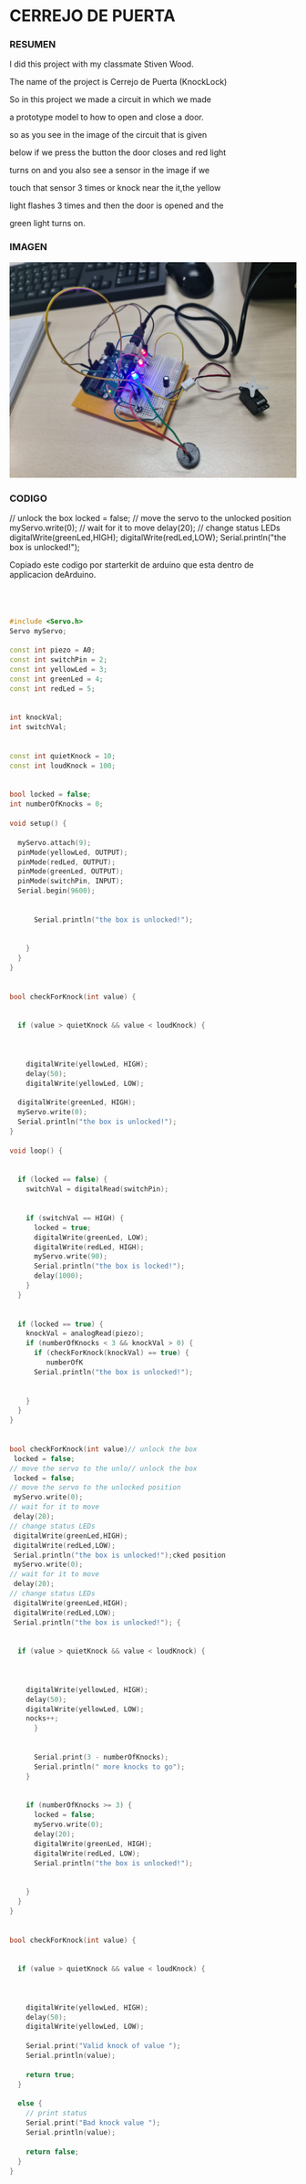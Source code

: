# CERREJO DE PUERTA





### RESUMEN

I did this project with my classmate Stiven Wood.

The name of the project is Cerrejo de Puerta (KnockLock)

So in this project we made a circuit in which we made 

a prototype model to how to open and close a door.

so as you see in the image of the circuit that is given 

below if we press the button the door closes and red light 

turns on and you also see a sensor in the image if we 

touch that sensor 3 times or knock near the it,the yellow 

light flashes 3 times and then the door is opened and the 

green light turns on.











### IMAGEN


![](https://github.com/St1v3n3223/Arduino/blob/main/WhatsApp%20Image%202022-01-26%20at%2010.24.18.jpeg?raw=true)

### CODIGO

// unlock the box
 locked = false;
// move the servo to the unlocked position
 myServo.write(0);
// wait for it to move
 delay(20);
// change status LEDs
 digitalWrite(greenLed,HIGH);
 digitalWrite(redLed,LOW);
 Serial.println("the box is unlocked!");

Copiado este codigo por starterkit de arduino que esta dentro de applicacion deArduino.

``` C++



#include <Servo.h>
Servo myServo;

const int piezo = A0;      
const int switchPin = 2;    
const int yellowLed = 3;   
const int greenLed = 4;    
const int redLed = 5;   


int knockVal;
int switchVal;


const int quietKnock = 10;
const int loudKnock = 100;


bool locked = false;
int numberOfKnocks = 0;

void setup() {
  
  myServo.attach(9);
  pinMode(yellowLed, OUTPUT);
  pinMode(redLed, OUTPUT);
  pinMode(greenLed, OUTPUT);
  pinMode(switchPin, INPUT);
  Serial.begin(9600);

  
      Serial.println("the box is unlocked!");

     
    }
  }
}


bool checkForKnock(int value) {
  
  
  if (value > quietKnock && value < loudKnock) {

    
    
    digitalWrite(yellowLed, HIGH);
    delay(50);
    digitalWrite(yellowLed, LOW);
    
  digitalWrite(greenLed, HIGH); 
  myServo.write(0);
  Serial.println("the box is unlocked!");
}

void loop() {

  
  if (locked == false) {
    switchVal = digitalRead(switchPin);

    
    if (switchVal == HIGH) {
      locked = true;
      digitalWrite(greenLed, LOW);
      digitalWrite(redLed, HIGH);
      myServo.write(90);
      Serial.println("the box is locked!");
      delay(1000);
    }
  }

  
  if (locked == true) {
    knockVal = analogRead(piezo);
    if (numberOfKnocks < 3 && knockVal > 0) {
      if (checkForKnock(knockVal) == true) {
         numberOfK
      Serial.println("the box is unlocked!");

     
    }
  }
}


bool checkForKnock(int value)// unlock the box
 locked = false;
// move the servo to the unlo// unlock the box
 locked = false;
// move the servo to the unlocked position
 myServo.write(0);
// wait for it to move
 delay(20);
// change status LEDs
 digitalWrite(greenLed,HIGH);
 digitalWrite(redLed,LOW);
 Serial.println("the box is unlocked!");cked position
 myServo.write(0);
// wait for it to move
 delay(20);
// change status LEDs
 digitalWrite(greenLed,HIGH);
 digitalWrite(redLed,LOW);
 Serial.println("the box is unlocked!"); {
  
  
  if (value > quietKnock && value < loudKnock) {

    
    
    digitalWrite(yellowLed, HIGH);
    delay(50);
    digitalWrite(yellowLed, LOW);
    nocks++;
      }

      
      Serial.print(3 - numberOfKnocks);
      Serial.println(" more knocks to go");
    }

    
    if (numberOfKnocks >= 3) {
      locked = false;
      myServo.write(0);
      delay(20);
      digitalWrite(greenLed, HIGH);
      digitalWrite(redLed, LOW);
      Serial.println("the box is unlocked!");

     
    }
  }
}


bool checkForKnock(int value) {
  
  
  if (value > quietKnock && value < loudKnock) {

    
    
    digitalWrite(yellowLed, HIGH);
    delay(50);
    digitalWrite(yellowLed, LOW);
    
    Serial.print("Valid knock of value ");
    Serial.println(value);
    
    return true;
  }
  
  else {
    // print status
    Serial.print("Bad knock value ");
    Serial.println(value);
    
    return false;
  }
}
```
